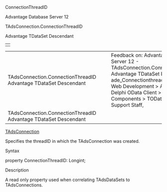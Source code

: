 ConnectionThreadID




Advantage Database Server 12  

TAdsConnection.ConnectionThreadID

Advantage TDataSet Descendant

|  |
| --- |
|  |

|  |  |  |  |  |
| --- | --- | --- | --- | --- |
| TAdsConnection.ConnectionThreadID  Advantage TDataSet Descendant |  |  | Feedback on: Advantage Database Server 12 - TAdsConnection.ConnectionThreadID Advantage TDataSet Descendant ade\_Connectionthreadid Advantage Web Development > Advantage Delphi OData Client > Delphi OData Components > TODataSet / Dear Support Staff, |  |
| TAdsConnection.ConnectionThreadID  Advantage TDataSet Descendant |  |  |  |  |

[TAdsConnection](ade_tadsconnection_7.htm)

Specifies the threadID in which the TAdsConnection was created.

Syntax

property ConnectionThreadID: Longint;

Description

A read only property used when correlating TAdsDataSets to TAdsConnections.